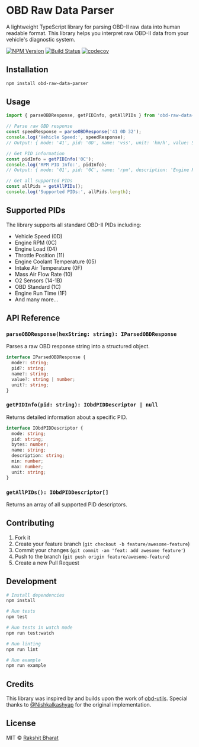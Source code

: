 # OBD Raw Data Parser

A lightweight TypeScript library for parsing OBD-II raw data into human readable format. This library helps you interpret raw OBD-II data from your vehicle's diagnostic system.

[![NPM Version](https://img.shields.io/npm/v/obd-raw-data-parser.svg)](https://www.npmjs.com/package/obd-raw-data-parser)
[![Build Status](https://github.com/rakshitbharat/obd-raw-data-parser/workflows/CI/badge.svg)](https://github.com/rakshitbharat/obd-raw-data-parser/actions)
[![codecov](https://codecov.io/gh/rakshitbharat/obd-raw-data-parser/branch/main/graph/badge.svg)](https://codecov.io/gh/rakshitbharat/obd-raw-data-parser)

## Installation

```bash
npm install obd-raw-data-parser
```

## Usage

```typescript
import { parseOBDResponse, getPIDInfo, getAllPIDs } from 'obd-raw-data-parser';

// Parse raw OBD response
const speedResponse = parseOBDResponse('41 0D 32');
console.log('Vehicle Speed:', speedResponse);
// Output: { mode: '41', pid: '0D', name: 'vss', unit: 'km/h', value: 50 }

// Get PID information
const pidInfo = getPIDInfo('0C');
console.log('RPM PID Info:', pidInfo);
// Output: { mode: '01', pid: '0C', name: 'rpm', description: 'Engine RPM', ... }

// Get all supported PIDs
const allPids = getAllPIDs();
console.log('Supported PIDs:', allPids.length);
```

## Supported PIDs

The library supports all standard OBD-II PIDs including:

- Vehicle Speed (0D)
- Engine RPM (0C)
- Engine Load (04)
- Throttle Position (11)
- Engine Coolant Temperature (05)
- Intake Air Temperature (0F)
- Mass Air Flow Rate (10)
- O2 Sensors (14-1B)
- OBD Standard (1C)
- Engine Run Time (1F)
- And many more...

## API Reference

### `parseOBDResponse(hexString: string): IParsedOBDResponse`

Parses a raw OBD response string into a structured object.

```typescript
interface IParsedOBDResponse {
  mode?: string;
  pid?: string;
  name?: string;
  value?: string | number;
  unit?: string;
}
```

### `getPIDInfo(pid: string): IObdPIDDescriptor | null`

Returns detailed information about a specific PID.

```typescript
interface IObdPIDDescriptor {
  mode: string;
  pid: string;
  bytes: number;
  name: string;
  description: string;
  min: number;
  max: number;
  unit: string;
}
```

### `getAllPIDs(): IObdPIDDescriptor[]`

Returns an array of all supported PID descriptors.

## Contributing

1. Fork it
2. Create your feature branch (`git checkout -b feature/awesome-feature`)
3. Commit your changes (`git commit -am 'feat: add awesome feature'`)
4. Push to the branch (`git push origin feature/awesome-feature`)
5. Create a new Pull Request

## Development

```bash
# Install dependencies
npm install

# Run tests
npm test

# Run tests in watch mode
npm run test:watch

# Run linting
npm run lint

# Run example
npm run example
```

## Credits

This library was inspired by and builds upon the work of [obd-utils](https://github.com/Nishkalkashyap/obd-utils). Special thanks to [@Nishkalkashyap](https://github.com/Nishkalkashyap) for the original implementation.

## License

MIT © [Rakshit Bharat](LICENSE)

